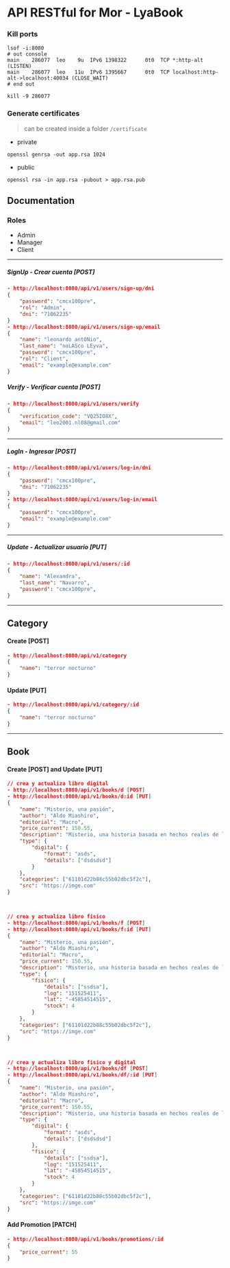 # API RESTful for Mor - LyaBook
### Kill ports
```shell
lsof -i:8080
# out console
main    286077  leo    9u  IPv6 1398322      0t0  TCP *:http-alt (LISTEN)
main    286077  leo   11u  IPv6 1395667      0t0  TCP localhost:http-alt->localhost:40034 (CLOSE_WAIT)
# end out

kill -9 286077
```
### Generate certificates
> can be created inside a folder ```/certificate```
- private
```shell
openssl genrsa -out app.rsa 1024
```
- public
```shell
openssl rsa -in app.rsa -pubout > app.rsa.pub
```

## Documentation
### Roles
- Admin
- Manager
- Client

---
##### SignUp - Crear cuenta [POST]
```json
- http://localhost:8080/api/v1/users/sign-up/dni
{
    "password": "cmcx100pre",
    "rol": "Admin",
    "dni": "71062235" 
}
- http://localhost:8080/api/v1/users/sign-up/email
{
    "name": "leonardo antONio",
    "last_name": "noLASco LEyva",
    "password": "cmcx100pre",
    "rol": "Client",
    "email": "example@example.com" 
}
```

##### Verify - Verificar cuenta [POST]
```json
- http://localhost:8080/api/v1/users/verify
{
    "verification_code": "VQ25IO8X",
    "email": "leo2001.nl08@gmail.com"
}
```

---
##### LogIn - Ingresar [POST]
```json
- http://localhost:8080/api/v1/users/log-in/dni
{
    "password": "cmcx100pre",
    "dni": "71062235" 
}
- http://localhost:8080/api/v1/users/log-in/email
{
    "password": "cmcx100pre",
    "email": "example@example.com" 
}
```
---
##### Update - Actualizar usuario [PUT]
```json
- http://localhost:8080/api/v1/users/:id 
{
    "name": "Alexandra",
    "last_name": "Navarro",
    "password": "cmcx100pre",
}
```
---

## Category

#### Create [POST]
```json
- http://localhost:8080/api/v1/category
{
    "name": "terror nocturno"
}
```
#### Update [PUT]
```json
- http://localhost:8080/api/v1/category/:id
{
    "name": "terror nocturno"
}
```
---


## Book

#### Create [POST] and Update [PUT]
```json
// crea y actualiza libro digital 
- http://localhost:8080/api/v1/books/d [POST]
- http://localhost:8080/api/v1/books/d:id [PUT]
{
    "name": "Misterio, una pasión",
    "author": "Aldo Miashiro",
    "editorial": "Macro",
    "price_current": 150.55,
    "description": "Misterio, una historia basada en hechos reales de la creación de la trinchera norte",
    "type": {
        "digital": {
            "format": "asds",
            "details": ["dsdsdsd"]
        }
    },
    "categories": ["61101d22b88c55b02dbc5f2c"],
    "src": "https://imge.com"
}



// crea y actualiza libro fisico 
- http://localhost:8080/api/v1/books/f [POST]
- http://localhost:8080/api/v1/books/f:id [PUT]
{
    "name": "Misterio, una pasión",
    "author": "Aldo Miashiro",
    "editorial": "Macro",
    "price_current": 150.55,
    "description": "Misterio, una historia basada en hechos reales de la creación de la trinchera norte",
    "type": {
        "fisico": {
            "details": ["ssdsa"],
            "log": "151525411",
            "lat": "-45854514515",
            "stock": 4
        }
    },
    "categories": ["61101d22b88c55b02dbc5f2c"],
    "src": "https://imge.com"
}



// crea y actualiza libro fisico y digital
- http://localhost:8080/api/v1/books/df [POST]
- http://localhost:8080/api/v1/books/df/:id [PUT]
{
    "name": "Misterio, una pasión",
    "author": "Aldo Miashiro",
    "editorial": "Macro",
    "price_current": 150.55,
    "description": "Misterio, una historia basada en hechos reales de la creación de la trinchera norte",
    "type": {
        "digital": {
            "format": "asds",
            "details": ["dsdsdsd"]
        },
        "fisico": {
            "details": ["ssdsa"],
            "log": "151525411",
            "lat": "-45854514515",
            "stock": 4
        }
    },
    "categories": ["61101d22b88c55b02dbc5f2c"],
    "src": "https://imge.com"
}
```

#### Add Promotion [PATCH]
```json
- http://localhost:8080/api/v1/books/promotions/:id
{
    "price_current": 55
}
```